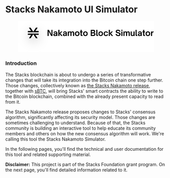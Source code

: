 # Stacks Nakamoto UI Simulator

<figure><img src=".gitbook/assets/Group 3.svg" alt=""><figcaption></figcaption></figure>

### Introduction

The Stacks blockchain is about to undergo a series of transformative changes that will take its integration into the Bitcoin chain one step further. Those changes, collectively known as [the Stacks Nakamoto release](https://stacks.org/sbtc-nakamoto), together with [sBTC](https://stx.is/sbtc-pdf), will bring Stacks' smart contracts the ability to write to the Bitcoin blockchain, combined with the already present capacity to read from it.

The Stacks Nakamoto release proposes changes to Stacks' consensus algorithm, significantly affecting its security model. Those changes are sometimes challenging to understand. Because of that, the Stacks community is building an interactive tool to help educate its community members and others on how the new consensus algorithm will work. We're calling this tool the Stacks Nakamoto Simulator.

In the following pages, you'll find the technical and user documentation for this tool and related supporting material.

**Disclaimer:** This project is part of the Stacks Foundation grant program. On the next page, you'll find detailed information related to it.&#x20;
